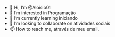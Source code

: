 - 👋 Hi, I’m @Aloisio01
- 👀 I’m interested in Programação
- 🌱 I’m currently learning iniciando
- 💞️ I’m looking to collaborate on atividades sociais
- 📫 How to reach me, através de meu email.

<!---
Aloisio01/Aloisio01 is a ✨ special ✨ repository because its `README.md` (this file) appears on your GitHub profile.
You can click the Preview link to take a look at your changes.
--->
